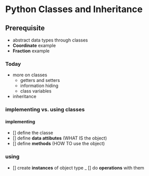 # Python Classes and Inheritance

## Prerequisite

* abstract data types through classes
* __Coordinate__ example
* __Fraction__ example

### Today

* more on classes
    + getters and setters
    + information hiding
    + class variables
* inheritance

### implementing vs. using classes

#### implementing

- [] define the classe
- [] define __data attibutes__ (WHAT IS the object)
- [] define __methods__ (HOW TO use the object)

### using

- [] create __instances__ of object type
_ [] do __operations__ with them